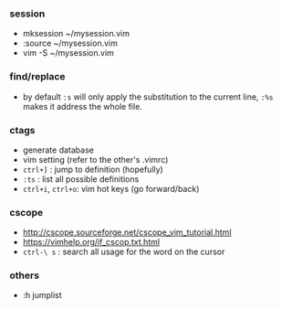 ### session
* mksession ~/mysession.vim
* :source ~/mysession.vim
*  vim -S ~/mysession.vim

### find/replace
*  by default `:s` will only apply the substitution to the current line, `:%s` makes it address the whole file.

### ctags
*  generate database
*  vim setting (refer to the other's .vimrc)
*  `ctrl+]` : jump to definition (hopefully)
*  `:ts` : list all possible definitions
*  `ctrl+i`, `ctrl+o`: vim hot keys (go forward/back)

### cscope
*  http://cscope.sourceforge.net/cscope_vim_tutorial.html
*  https://vimhelp.org/if_cscop.txt.html
*  `ctrl-\ s` : search all usage for the word on the cursor

### others
* :h jumplist
